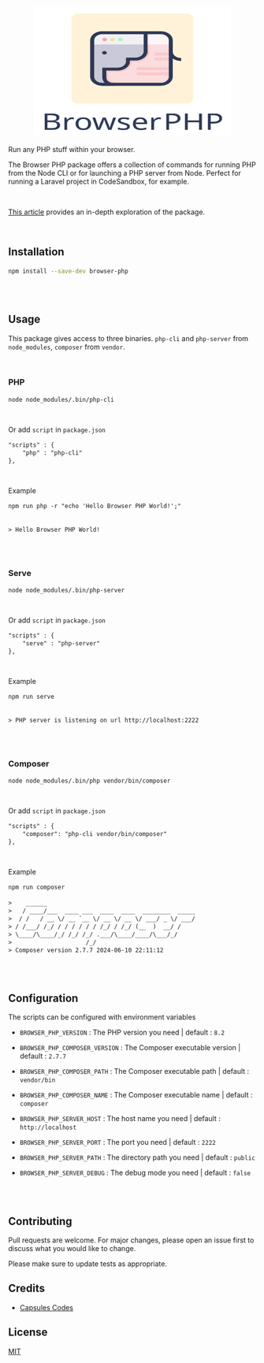 
<p align="center"><img src="https://github.com/capsulescodes/browser-php/raw/main/capsules-browser-php-image.svg" width="400px" height="265px" alt="Browser PHP" /></p>

Run any PHP stuff within your browser.

The Browser PHP package offers a collection of commands for running PHP from the Node CLI or for launching a PHP server from Node. Perfect for running a Laravel project in CodeSandbox, for example.

<br>

 [This article](https://capsules.codes/en/blog/fyi/en-fyi-run-laravel-on-your-browser-with-browser-php) provides an in-depth exploration of the package.

<br>

## Installation

```bash
npm install --save-dev browser-php
```

<br>
<br>

## Usage

This package gives access to three binaries. `php-cli` and `php-server` from `node_modules`, `composer` from `vendor`.

<br>

### PHP
```
node node_modules/.bin/php-cli
```

<br>

Or add `script` in `package.json`
```
"scripts" : {
    "php" : "php-cli"
},
```

<br>

Example
```
npm run php -r "echo 'Hello Browser PHP World!';"


> Hello Browser PHP World!
```

<br>
<br>

### Serve
```
node node_modules/.bin/php-server
```

<br>

Or add `script` in `package.json`
```
"scripts" : {
    "serve" : "php-server"
},
```

<br>

Example
```
npm run serve


> PHP server is listening on url http://localhost:2222
```

<br>
<br>


### Composer
```
node node_modules/.bin/php vendor/bin/composer
```

<br>

Or add `script` in `package.json`
```
"scripts" : {
    "composer": "php-cli vendor/bin/composer"
},
```

<br>

Example
```
npm run composer

>    ______
>   / ____/___  ____ ___  ____  ____  ________  _____
>  / /   / __ \/ __ `__ \/ __ \/ __ \/ ___/ _ \/ ___/
> / /___/ /_/ / / / / / / /_/ / /_/ (__  )  __/ /
> \____/\____/_/ /_/ /_/ .___/\____/____/\___/_/
>                     /_/
> Composer version 2.7.7 2024-06-10 22:11:12
```

<br>
<br>

## Configuration

The scripts can be configured with environment variables

- `BROWSER_PHP_VERSION` : The PHP version you need | default : `8.2`

- `BROWSER_PHP_COMPOSER_VERSION` : The Composer executable version | default : `2.7.7`
- `BROWSER_PHP_COMPOSER_PATH` : The Composer executable path | default : `vendor/bin`
- `BROWSER_PHP_COMPOSER_NAME` : The Composer executable name | default : `composer`

- `BROWSER_PHP_SERVER_HOST` : The host name you need | default : `http://localhost`
- `BROWSER_PHP_SERVER_PORT` : The port you need | default : `2222`
- `BROWSER_PHP_SERVER_PATH` : The directory path you need | default : `public`
- `BROWSER_PHP_SERVER_DEBUG` : The debug mode you need | default : `false`

<br>
<br>

## Contributing

Pull requests are welcome. For major changes, please open an issue first
to discuss what you would like to change.

Please make sure to update tests as appropriate.

## Credits

- [Capsules Codes](https://github.com/capsulescodes)

## License

[MIT](https://choosealicense.com/licenses/mit/)
